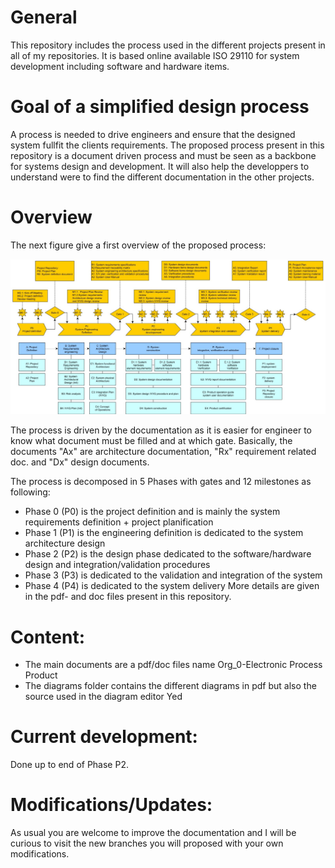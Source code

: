 # General
This repository includes the process used in the different projects present in all of my repositories.
It is based online available ISO 29110 for system development including software and hardware items.
# Goal of a simplified design process
A process is needed to drive engineers and ensure that the designed system fullfit the clients requirements.
The proposed process present in this repository is a document driven process and must be seen as a backbone for systems design and development.
It will also help the developpers to understand were to find the different documentation in the other projects.
# Overview
The next figure give a first overview of the proposed process:

<img src="https://github.com/LSchmerber/ISO-29110-Engineering-Process/blob/master/Process_Overview.JPG">

The process is driven by the documentation as it is easier for engineer to know what document must be filled and at which gate.
Basically, the documents "Ax" are architecture documentation, "Rx" requirement related doc. and "Dx" design documents.

The process is decomposed in 5 Phases with  gates and 12 milestones as following:
- Phase 0 (P0) is the project definition and is mainly the system requirements definition + project planification
- Phase 1 (P1) is the engineering definition is dedicated to the system architecture design
- Phase 2 (P2) is the design phase dedicated to the software/hardware design and integration/validation procedures
- Phase 3 (P3) is dedicated to the validation and integration of the system
- Phase 4 (P4) is dedicated to the system delivery
More details are given in the pdf- and doc files present in this repository.

# Content:
- The main documents are a pdf/doc files name Org_0-Electronic Process Product
- The diagrams folder contains the different diagrams in pdf but also the source used in the diagram editor Yed

# Current development:
Done up to end of Phase P2.

# Modifications/Updates:
As usual you are welcome to improve the documentation and I will be curious to visit the new branches you will proposed with your own modifications.
